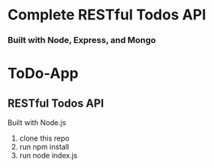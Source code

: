 # Complete RESTful Todos API 
### Built with Node, Express, and Mongo

# ToDo-App
## RESTful Todos API

Built with Node.js

1. clone this repo
1. run npm install
1. run node index.js
